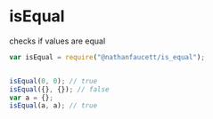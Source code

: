 isEqual
=======

checks if values are equal

```javascript
var isEqual = require("@nathanfaucett/is_equal");


isEqual(0, 0); // true
isEqual({}, {}); // false
var a = {};
isEqual(a, a); // true
```
